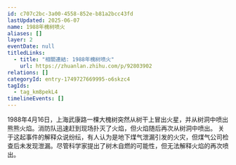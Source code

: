 ```yaml
---
id: c707c2bc-3a00-4558-852e-b81a2bcc43fd
lastUpdated: 2025-06-07
name: 1988年槐树喷火
aliases: []
layer: 2
eventDate: null
titledLinks:
  - title: "相關連結: 1988年槐树喷火"
    url: https://zhuanlan.zhihu.com/p/92803902
relations: []
categoryId: entry-1749727669995-o6skzc4
tagIds:
  - tag_km8pekL4
timelineEvents: []
---
```

1988年4月16日，上海武康路一棵大槐树突然从树干上冒出火星，并从树洞中喷出熊熊火焰。消防队迅速赶到现场扑灭了火焰，但火焰随后再次从树洞中喷出。 关于这起事件的解释众说纷纭，有人认为是地下煤气泄漏引发的火灾，但煤气公司检查后未发现泄漏。尽管科学家提出了树木自燃的可能性，但无法解释火焰的再次喷出。
